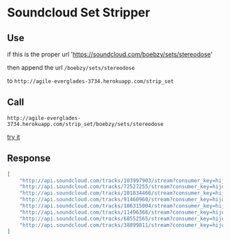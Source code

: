 Soundcloud Set Stripper
=========

Use
-------
if this is the proper url
'https://soundcloud.com/boebzy/sets/stereodose'

then append the url
`/boebzy/sets/stereodose`

to `http://agile-everglades-3734.herokuapp.com/strip_set`

Call
-----
`http://agile-everglades-3734.herokuapp.com/strip_set/boebzy/sets/stereodose`

[try it][try_it_out]

Response
------
```json
[
	"http://api.soundcloud.com/tracks/103997903/stream?consumer_key=hijuflqxoOtr6W4NA",
	"http://api.soundcloud.com/tracks/72527255/stream?consumer_key=hijuflqxoOtr6W4NA",
	"http://api.soundcloud.com/tracks/101834466/stream?consumer_key=hijuflqxoOtr6W4NA",
	"http://api.soundcloud.com/tracks/91460960/stream?consumer_key=hijuflqxoOtr6W4NA",
	"http://api.soundcloud.com/tracks/106315004/stream?consumer_key=hijuflqxoOtr6W4NA",
	"http://api.soundcloud.com/tracks/11496366/stream?consumer_key=hijuflqxoOtr6W4NA",
	"http://api.soundcloud.com/tracks/68552565/stream?consumer_key=hijuflqxoOtr6W4NA",
	"http://api.soundcloud.com/tracks/38899811/stream?consumer_key=hijuflqxoOqzLdtr6W4NA"
]
```

[try_it_out]:http://agile-everglades-3734.herokuapp.com/strip_set/boebzy/sets/stereodose